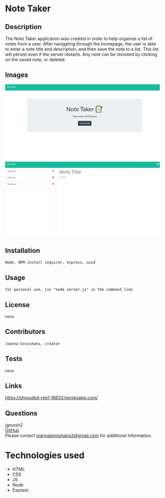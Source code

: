 # Note Taker

## Description

The Note Taker application was created in order to help organize a list of notes from a user. After navigating through the homepage, the user is able to enter a note title and description, and then save the note to a list. This list will persist even if the server restarts. Any note can be revisited by clicking on the saved note, or deleted.

## Images 
![Note taker homepage](./images/image-1.png) <br>
![Note taker with notes](./images/image-2.png) 


## Installation
    Node, NPM install inquirer, express, uuid
## Usage
    for personal use, run "node server.js" in the command line
## License
    none
## Contributors
    Joanna Grosshans, creator
## Tests
    none
## Links
https://shrouded-reef-18833.herokuapp.com/
## Questions
jgrossh2 <br />
[GitHub](https://github.com/jgrossh2/note-taker) <br />
Please contact <joannagrosshans2@gmail.com> for additional Information.

# Technologies used
* HTML<br>
* CSS<br>
* JS <br>
* Node <br>
* Express
